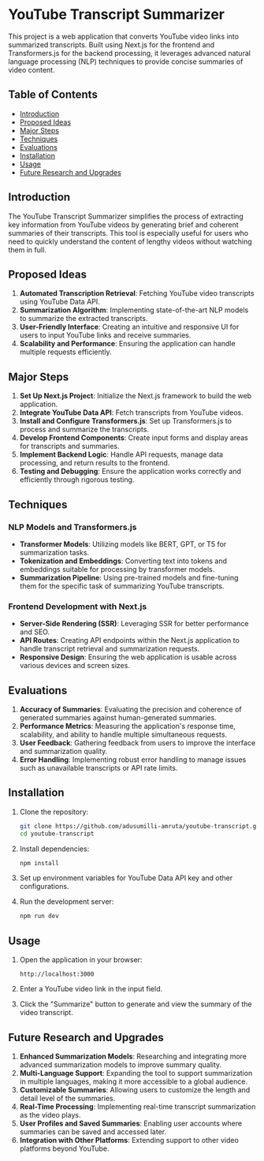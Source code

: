 
# YouTube Transcript Summarizer

This project is a web application that converts YouTube video links into summarized transcripts. Built using Next.js for the frontend and Transformers.js for the backend processing, it leverages advanced natural language processing (NLP) techniques to provide concise summaries of video content.

## Table of Contents

- [Introduction](#introduction)
- [Proposed Ideas](#proposed-ideas)
- [Major Steps](#major-steps)
- [Techniques](#techniques)
- [Evaluations](#evaluations)
- [Installation](#installation)
- [Usage](#usage)
- [Future Research and Upgrades](#future-research-and-upgrades)


## Introduction

The YouTube Transcript Summarizer simplifies the process of extracting key information from YouTube videos by generating brief and coherent summaries of their transcripts. This tool is especially useful for users who need to quickly understand the content of lengthy videos without watching them in full.

## Proposed Ideas

1. **Automated Transcription Retrieval**: Fetching YouTube video transcripts using YouTube Data API.
2. **Summarization Algorithm**: Implementing state-of-the-art NLP models to summarize the extracted transcripts.
3. **User-Friendly Interface**: Creating an intuitive and responsive UI for users to input YouTube links and receive summaries.
4. **Scalability and Performance**: Ensuring the application can handle multiple requests efficiently.

## Major Steps

1. **Set Up Next.js Project**: Initialize the Next.js framework to build the web application.
2. **Integrate YouTube Data API**: Fetch transcripts from YouTube videos.
3. **Install and Configure Transformers.js**: Set up Transformers.js to process and summarize the transcripts.
4. **Develop Frontend Components**: Create input forms and display areas for transcripts and summaries.
5. **Implement Backend Logic**: Handle API requests, manage data processing, and return results to the frontend.
6. **Testing and Debugging**: Ensure the application works correctly and efficiently through rigorous testing.

## Techniques

### NLP Models and Transformers.js

- **Transformer Models**: Utilizing models like BERT, GPT, or T5 for summarization tasks.
- **Tokenization and Embeddings**: Converting text into tokens and embeddings suitable for processing by transformer models.
- **Summarization Pipeline**: Using pre-trained models and fine-tuning them for the specific task of summarizing YouTube transcripts.

### Frontend Development with Next.js

- **Server-Side Rendering (SSR)**: Leveraging SSR for better performance and SEO.
- **API Routes**: Creating API endpoints within the Next.js application to handle transcript retrieval and summarization requests.
- **Responsive Design**: Ensuring the web application is usable across various devices and screen sizes.

## Evaluations

1. **Accuracy of Summaries**: Evaluating the precision and coherence of generated summaries against human-generated summaries.
2. **Performance Metrics**: Measuring the application's response time, scalability, and ability to handle multiple simultaneous requests.
3. **User Feedback**: Gathering feedback from users to improve the interface and summarization quality.
4. **Error Handling**: Implementing robust error handling to manage issues such as unavailable transcripts or API rate limits.

## Installation

1. Clone the repository:
   ```bash
   git clone https://github.com/adusumilli-amruta/youtube-transcript.git
   cd youtube-transcript
   ```

2. Install dependencies:
   ```bash
   npm install
   ```

3. Set up environment variables for YouTube Data API key and other configurations.

4. Run the development server:
   ```bash
   npm run dev
   ```

## Usage

1. Open the application in your browser:
   ```plaintext
   http://localhost:3000
   ```

2. Enter a YouTube video link in the input field.

3. Click the "Summarize" button to generate and view the summary of the video transcript.

## Future Research and Upgrades

1. **Enhanced Summarization Models**: Researching and integrating more advanced summarization models to improve summary quality.
2. **Multi-Language Support**: Expanding the tool to support summarization in multiple languages, making it more accessible to a global audience.
3. **Customizable Summaries**: Allowing users to customize the length and detail level of the summaries.
4. **Real-Time Processing**: Implementing real-time transcript summarization as the video plays.
5. **User Profiles and Saved Summaries**: Enabling user accounts where summaries can be saved and accessed later.
6. **Integration with Other Platforms**: Extending support to other video platforms beyond YouTube.

